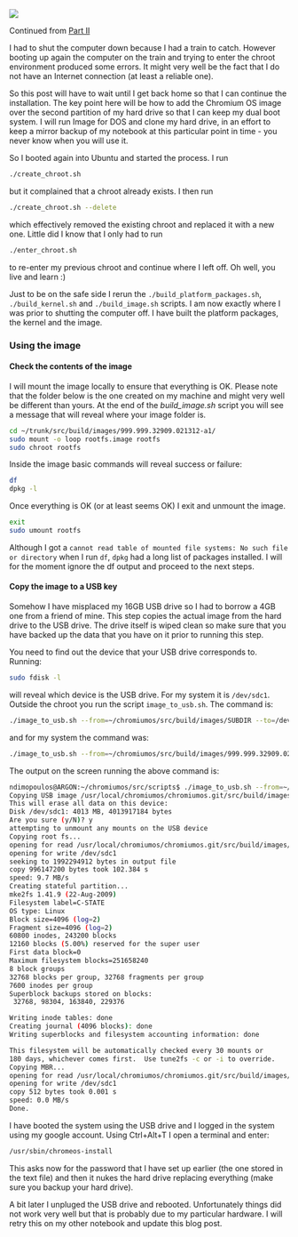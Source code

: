 <img class="post-image" src="{{ cdnUrl }}/files/2009-11-24-chromium-os.png" />

Continued from [Part II](/post/chromium-os-part-ii)

I had to shut the computer down because I had a train to catch. However booting up again the computer on the train and trying to enter the chroot environment produced some errors. It might very well be the fact that I do not have an Internet connection (at least a reliable one).

So this post will have to wait until I get back home so that I can continue the installation. The key point here will be how to add the Chromium OS image over the second partition of my hard drive so that I can keep my dual boot system. I will run Image for DOS and clone my hard drive, in an effort to keep a mirror backup of my notebook at this particular point in time - you never know when you will use it.

So I booted again into Ubuntu and started the process. I run

```sh
./create_chroot.sh
```

but it complained that a chroot already exists. I then run

```sh
./create_chroot.sh --delete
```

which effectively removed the existing chroot and replaced it with a new one. Little did I know that I only had to run

```sh
./enter_chroot.sh
```

to re-enter my previous chroot and continue where I left off. Oh well, you live and learn :)

Just to be on the safe side I rerun the `./build_platform_packages.sh`, `./build_kernel.sh` and `./build_image.sh` scripts. I am now exactly where I was prior to shutting the computer off. I have built the platform packages, the kernel and the image.

### Using the image

#### Check the contents of the image

I will mount the image locally to ensure that everything is OK. Please note that the folder below is the one created on my machine and might very well be different than yours. At the end of the <em>build_image.sh</em> script you will see a message that will reveal where your image folder is.

```sh
cd ~/trunk/src/build/images/999.999.32909.021312-a1/
sudo mount -o loop rootfs.image rootfs
sudo chroot rootfs
```

Inside the image basic commands will reveal success or failure:

```sh
df
dpkg -l
```

Once everything is OK (or at least seems OK) I exit and unmount the image.

```sh
exit
sudo umount rootfs
```

Although I got a `cannot read table of mounted file systems: No such file or directory` when I run `df`, `dpkg` had a long list of packages installed. I will for the moment ignore the df output and proceed to the next steps.

#### Copy the image to a USB key

Somehow I have misplaced my 16GB USB drive so I had to borrow a 4GB one from a friend of mine. This step copies the actual image from the hard drive to the USB drive. The drive itself is wiped clean so make sure that you have backed up the data that you have on it prior to running this step.

You need to find out the device that your USB drive corresponds to. Running:

```sh
sudo fdisk -l
```

will reveal which device is the USB drive. For my system it is `/dev/sdc1`. Outside the chroot you run the script `image_to_usb.sh`. The command is:

```sh
./image_to_usb.sh --from=~/chromiumos/src/build/images/SUBDIR --to=/dev/USBKEYDEV
```

and for my system the command was:

```sh
./image_to_usb.sh --from=~/chromiumos/src/build/images/999.999.32909.021312-a1/ --to=/dev/sdc1
```

The output on the screen running the above command is:

```sh
ndimopoulos@ARGON:~/chromiumos/src/scripts$ ./image_to_usb.sh --from=~/chromiumos/src/build/images/999.999.32909.021312-a1/ --to=/dev/sdc1
Copying USB image /usr/local/chromiumos/chromiumos.git/src/build/images/999.999.32909.021312-a1 to device /dev/sdc1...
This will erase all data on this device:
Disk /dev/sdc1: 4013 MB, 4013917184 bytes
Are you sure (y/N)? y
attempting to unmount any mounts on the USB device
Copying root fs...
opening for read /usr/local/chromiumos/chromiumos.git/src/build/images/999.999.32909.021312-a1/rootfs.image
opening for write /dev/sdc1
seeking to 1992294912 bytes in output file
copy 996147200 bytes took 102.384 s
speed: 9.7 MB/s
Creating stateful partition...
mke2fs 1.41.9 (22-Aug-2009)
Filesystem label=C-STATE
OS type: Linux
Block size=4096 (log=2)
Fragment size=4096 (log=2)
60800 inodes, 243200 blocks
12160 blocks (5.00%) reserved for the super user
First data block=0
Maximum filesystem blocks=251658240
8 block groups
32768 blocks per group, 32768 fragments per group
7600 inodes per group
Superblock backups stored on blocks:
 32768, 98304, 163840, 229376

Writing inode tables: done
Creating journal (4096 blocks): done
Writing superblocks and filesystem accounting information: done

This filesystem will be automatically checked every 30 mounts or
180 days, whichever comes first.  Use tune2fs -c or -i to override.
Copying MBR...
opening for read /usr/local/chromiumos/chromiumos.git/src/build/images/999.999.32909.021312-a1/mbr.image
opening for write /dev/sdc1
copy 512 bytes took 0.001 s
speed: 0.0 MB/s
Done.
```

I have booted the system using the USB drive and I logged in the system using my google account. Using Ctrl+Alt+T I open a terminal and enter:

```sh
/usr/sbin/chromeos-install
```

This asks now for the password that I have set up earlier (the one stored in the text file) and then it nukes the hard drive replacing everything (make sure you backup your hard drive).

A bit later I unpluged the USB drive and rebooted. Unfortunately things did not work very well but that is probably due to my particular hardware. I will retry this on my other notebook and update this blog post.

